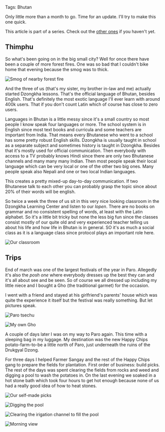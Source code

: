 Tags: Bhutan

Only little more than a month to go. Time for an update. I'll try to make this one quick.

This article is part of a series. Check out the [other ones] if you haven't yet.

[other ones]: http://blog.rtens.org/tag/bhutan.html


## Thimphu

So what's been going on in the big small city? Well for once there have been a couple of more forest fires. One was so bad that I couldn't bike home that evening because the smog was to thick.

![Smog of nearby forest fire](/static/img/bhutan/20160317_145705.jpg)

And the three of us (that's my sister, my brother in-law and me) actually started Dzongkha lessons. That's the official language of Bhutan, besides English. That's definitely the most exotic language I'll ever learn with around 400k users. That if you don't count Latin which of course has close to zero users.

Languages in Bhutan is a little messy since it's a small country so most people I know speak four languages or more. The school system is in English since most text books and curricula and some teachers are important from India. That means every Bhutanese who went to a school has some pretty robust English skills. Dzongkha is usually taught in school as a separate subject and sometimes history is taught in Dzongkha. Besides that it's mostly used for official communication. Then everybody with access to a TV probably knows Hindi since there are only two Bhutanese channels and many many many Indian. Then most people speak their local language which can be very local or one of the other two big ones. Many people speak also Nepali and one or two local Indian languages.

This creates a pretty mixed-up day-to-day communication. If two Bhutanese talk to each other you can probably grasp the topic since about 20% of their words will be english.

So twice a week the three of us sit in this very nice looking classroom in the Dzongkha Learning Center and listen to our *lopen*. There are no books on grammar and no consistent spelling of words, at least with the Latin alphabet. So it's a little bit tricky but none the less big fun since the classes consist mostly of our quite old and very experienced teacher telling us about his life and how life in Bhutan is in general. SO it's as much a social class as it is a language class since protocol plays an important role here.

![Our classroom](/static/img/bhutan/20160311_090254.jpg)


## Trips

End of march was one of the largest festivals of the year in Paro. Allegedly it's also the *posh one* where everybody dresses up the best they can and it's all about see and be seen. So of course we all dressed up including my little niece and I bought a Gho (the traditional garmet) for the occasion.

I went with a friend and stayed at his girlfriend's parents' house which was quite the experience it itself but the festival was really something. But let pictures speak.

![Paro tsechu](/static/img/bhutan/20160320_130533.jpg)

![My own Gho](/static/img/bhutan/20160320_165544.jpg)


A couple of days later I was on my way to Paro again. This time with a sleeping bag in my luggage. My destination was the new Happy Chips potato-farm-to-be a little north of Paro, just underneath the ruins of the Drukgyal Dzong. 

For three days I helped Farmer Sangay and the rest of the Happy Chips gang to prepare the fields for plantation. First order of business: build picks. The rest of the days was spent clearing the fields from rocks and weed and digging a pool to wash the potatoes in. On the last evening we soaked in a hot stone bath which took four hours to get hot enough because none of us had a really good idea of how to heat stones.

![Our self-made picks](/static/img/bhutan/20160325_152633.jpg)

![Digging the pool](/static/img/bhutan/20160324_122219.jpg)

![Clearing the irigation channel to fill the pool](/static/img/bhutan/20160324_161355.jpg)

![Morning view](/static/img/bhutan/20160326_072237.jpg)
